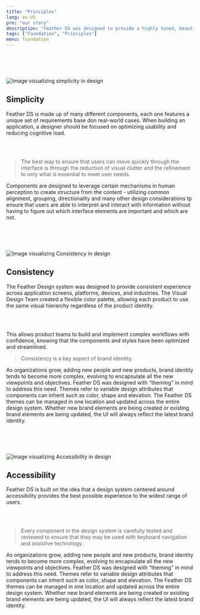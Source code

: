```yaml
---
title: "Principles"
lang: en-US
pre: "our story"
description: "Feather DS was designed to provide a highly tuned, beautiful design system that makes no compromise when it comes to user needs. The design system has been tuned to optimize accessibility and usability while providing an engaging, immersive user interface."
tags: ["Foundation", "Principles"]
menu: foundation
---
```


<style>
  .img-left{
    margin-bottom:60px;
    margin-top:80px;
  }
  .img-left img.floater{
    margin-bottom:0;
  }
  @media (max-width:760px){
    .feather-row.img-left h2{
      margin-top:16px;
    }
  }
</style>
<div class="feather-row img-left">
  <div class="feather-col-6 feather-col-xs-8 feather-col-xxs-4">
  <ClientOnly>

<img class="floater" :src="$withBase('/assets/foundation/principles/Simplicity.png')" alt="Image visualizing simplicity in design" />

</ClientOnly>
  </div>

  <div class="feather-col-6 feather-col-xs-8 feather-col-xxs-4">
<h2>Simplicity</h2>
<p>
Feather DS is made up of many different components, each one features a unique set of requirements base don real-world cases. When building an application, a designer should be focused on optimizing usability and reducing cognitive load.
</p>
</div>
</div>

> The best way to ensure that users can move quickly through the interface is through the reduction of visual clutter and the refinement to only what is essential to meet user needs.

Components are designed to leverage certain mechanisms in human perception to create structure from the content - utilizing common alignment, grouping, directionality and many other design considerations tp ensure that users are able to interpret and interact with information without having to figure out which interface elements are important and which are not.

<div class="feather-row img-left">
  <div class="feather-col-6 feather-col-xs-8 feather-col-xxs-4">
  <ClientOnly>

<img class="floater" :src="$withBase('/assets/foundation/principles/Consistency.png')" alt="Image visualizing Consistency in design" />

</ClientOnly>
  </div>

  <div class="feather-col-6 feather-col-xs-8 feather-col-xxs-4">
<h2>Consistency</h2>
<p>
The Feather Design system was designed to provide consistent experience across application screens, platforms, devices, and industries. The Visual Design Team created a flexible color palette, allowing each product to use the same visual hierarchy regardless of the product identity.
</p>
</div>
</div>

This allows product teams to build and implement complex workflows with confidence, knowing that the components and styles have been optimized and streamlined.

> Consistency is a key aspect of brand identity.

As organizations grow, adding new people and new products, brand identity tends to become more complex, evolving to encapsulate all the new viewpoints and objectives. Feather DS was designed with “theming” in mind to address this need. Themes refer to variable design attributes that components can inherit such as color, shape and elevation. The Feather DS themes can be managed in one location and updated across the entire design system. Whether new brand elements are being created or existing brand elements are being updated, the UI will always reflect the latest brand identity.

<div class="feather-row img-left">
  <div class="feather-col-6 feather-col-xs-8 feather-col-xxs-4">
  <ClientOnly>

<img class="floater" :src="$withBase('/assets/foundation/principles/Accessibility.png')" alt="Image visualizing Accessibility in design" />

</ClientOnly>
  </div>

  <div class="feather-col-6 feather-col-xs-8 feather-col-xxs-4">
<h2>Accessibility</h2>
<p>
Feather DS is built on the idea that a design system centered around accessibility provides the best possible experience to the widest range of users.
</p>
</div>
</div>

> Every component in the design system is carefully tested and reviewed to ensure that they may be used with keyboard navigation and assistive technology.

As organizations grow, adding new people and new products, brand identity tends to become more complex, evolving to encapsulate all the new viewpoints and objectives. Feather DS was designed with “theming” in mind to address this need. Themes refer to variable design attributes that components can inherit such as color, shape and elevation. The Feather DS themes can be managed in one location and updated across the entire design system. Whether new brand elements are being created or existing brand elements are being updated, the UI will always reflect the latest brand identity.
